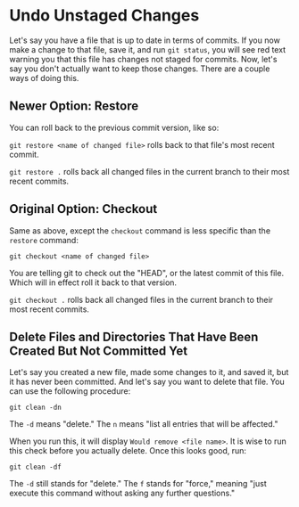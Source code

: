 # Undo Unstaged Changes

Let's say you have a file that is up to date in terms of commits.  If you now make a change to that file, save it, and run `git status`, you will see red text warning you that this file has changes not staged for commits.  Now, let's say you don't actually want to keep those changes.  There are a couple ways of doing this.


## Newer Option: Restore

You can roll back to the previous commit version, like so:

`git restore <name of changed file>` rolls back to that file's most recent commit.

`git restore .` rolls back all changed files in the current branch to their most recent commits.


## Original Option: Checkout

Same as above, except the `checkout` command is less specific than the `restore` command:

`git checkout <name of changed file>`

You are telling git to check out the "HEAD", or the latest commit of this file.  Which will in effect roll it back to that version.

`git checkout .` rolls back all changed files in the current branch to their most recent commits.


## Delete Files and Directories That Have Been Created But Not Committed Yet

Let's say you created a new file, made some changes to it, and saved it, but it has never been committed.  And let's say you want to delete that file.  You can use the following procedure:

`git clean -dn`

The `-d` means "delete."  The `n` means "list all entries that will be affected."

When you run this, it will display `Would remove <file name>`.  It is wise to run this check before you actually delete.  Once this looks good, run:

`git clean -df`

The `-d` still stands for "delete."  The `f` stands for "force," meaning "just execute this command without asking any further questions."